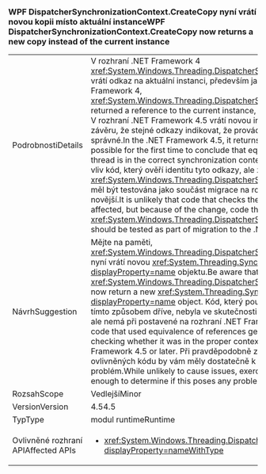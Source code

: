 ### <a name="wpf-dispatchersynchronizationcontextcreatecopy-now-returns-a-new-copy-instead-of-the-current-instance"></a><span data-ttu-id="e8c49-101">WPF DispatcherSynchronizationContext.CreateCopy nyní vrátí novou kopii místo aktuální instance</span><span class="sxs-lookup"><span data-stu-id="e8c49-101">WPF DispatcherSynchronizationContext.CreateCopy now returns a new copy instead of the current instance</span></span>

|   |   |
|---|---|
|<span data-ttu-id="e8c49-102">Podrobnosti</span><span class="sxs-lookup"><span data-stu-id="e8c49-102">Details</span></span>|<span data-ttu-id="e8c49-103">V rozhraní .NET Framework 4 <xref:System.Windows.Threading.DispatcherSynchronizationContext.CreateCopy> vrátí odkaz na aktuální instanci, především jako optimalizace výkonu.</span><span class="sxs-lookup"><span data-stu-id="e8c49-103">In the .NET Framework 4, <xref:System.Windows.Threading.DispatcherSynchronizationContext.CreateCopy> returned a reference to the current instance, primarily as a performance optimization.</span></span> <span data-ttu-id="e8c49-104">V rozhraní .NET Framework 4.5 vrátí novou instanci, která vám umožní poprvé k závěru, že stejné odkazy indikovat, že provádění vlákna kontext synchronizace správné.</span><span class="sxs-lookup"><span data-stu-id="e8c49-104">In the .NET Framework 4.5, it returns a new instance which makes it possible for the first time to conclude that equal references indicate the executing thread is in the correct synchronization context.</span></span>  <span data-ttu-id="e8c49-105">Není pravděpodobné, že bude mít vliv kód, který ověří identitu tyto odkazy, ale z důvodu změny, kód, který volá <xref:System.Windows.Threading.DispatcherSynchronizationContext.CreateCopy> by měl být testována jako součást migrace na rozhraní .NET Framework 4.5 nebo novější.</span><span class="sxs-lookup"><span data-stu-id="e8c49-105">It is unlikely that code that checks the identity of these references will be affected, but because of the change, code that calls <xref:System.Windows.Threading.DispatcherSynchronizationContext.CreateCopy> should be tested as part of migration to the .NET Framework 4.5 or newer.</span></span>|
|<span data-ttu-id="e8c49-106">Návrh</span><span class="sxs-lookup"><span data-stu-id="e8c49-106">Suggestion</span></span>|<span data-ttu-id="e8c49-107">Mějte na paměti, <xref:System.Windows.Threading.DispatcherSynchronizationContext.CreateCopy> nyní vrátí novou <xref:System.Threading.SynchronizationContext?displayProperty=name> objektu.</span><span class="sxs-lookup"><span data-stu-id="e8c49-107">Be aware that <xref:System.Windows.Threading.DispatcherSynchronizationContext.CreateCopy> will now return a new <xref:System.Threading.SynchronizationContext?displayProperty=name> object.</span></span> <span data-ttu-id="e8c49-108">Kód, který používá ekvivalenční odkazy generované tímto způsobem dříve, nebyla ve skutečnosti kontroluje, zda byla v kontextu správné, ale nemá při postavené na rozhraní .NET Framework 4.5 nebo novější.</span><span class="sxs-lookup"><span data-stu-id="e8c49-108">Previously, code that used equivalence of references generated this way was not actually checking whether it was in the proper context, but does when built against .NET Framework 4.5 or later.</span></span>  <span data-ttu-id="e8c49-109">Při pravděpodobně způsobit problémy, výkonu cesty ovlivněných kódu by vám měly dostatečně k určení, pokud to ale představuje jakýkoli problém.</span><span class="sxs-lookup"><span data-stu-id="e8c49-109">While unlikely to cause issues, exercising the affected code paths should be enough to determine if this poses any problem.</span></span>|
|<span data-ttu-id="e8c49-110">Rozsah</span><span class="sxs-lookup"><span data-stu-id="e8c49-110">Scope</span></span>|<span data-ttu-id="e8c49-111">Vedlejší</span><span class="sxs-lookup"><span data-stu-id="e8c49-111">Minor</span></span>|
|<span data-ttu-id="e8c49-112">Version</span><span class="sxs-lookup"><span data-stu-id="e8c49-112">Version</span></span>|<span data-ttu-id="e8c49-113">4.5</span><span class="sxs-lookup"><span data-stu-id="e8c49-113">4.5</span></span>|
|<span data-ttu-id="e8c49-114">Typ</span><span class="sxs-lookup"><span data-stu-id="e8c49-114">Type</span></span>|<span data-ttu-id="e8c49-115">modul runtime</span><span class="sxs-lookup"><span data-stu-id="e8c49-115">Runtime</span></span>|
|<span data-ttu-id="e8c49-116">Ovlivněné rozhraní API</span><span class="sxs-lookup"><span data-stu-id="e8c49-116">Affected APIs</span></span>|<ul><li><xref:System.Windows.Threading.DispatcherSynchronizationContext.CreateCopy?displayProperty=nameWithType></li></ul>|

